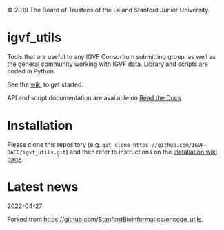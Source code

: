 © 2019 The Board of Trustees of the Leland Stanford Junior University.

# igvf_utils
Tools that are useful to any IGVF Consortium submitting group, as well as the general community working with IGVF data.  Library and scripts are coded in Python.

See the [wiki](https://github.com/IGVF-DACC/igvf_utils/wiki) to get started. 

API and script documentation are available on [Read the Docs](http://igvf-utils.readthedocs.io/).

# Installation
Please clone this repository (e.g. `git clone https://github.com/IGVF-DACC/igvf_utils.git`) and then refer to instructions on the [Installation wiki page](https://github.com/IGVF-DACC/igvf_utils/wiki/Installation).

# Latest news

2022-04-27

Forked from https://github.com/StanfordBioinformatics/encode_utils.
